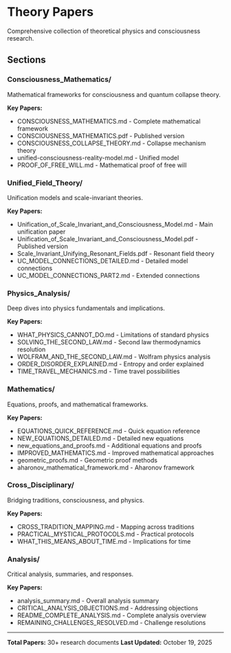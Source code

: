 # Theory Papers

Comprehensive collection of theoretical physics and consciousness research.

## Sections

### Consciousness_Mathematics/
Mathematical frameworks for consciousness and quantum collapse theory.

**Key Papers:**
- CONSCIOUSNESS_MATHEMATICS.md - Complete mathematical framework
- CONSCIOUSNESS_MATHEMATICS.pdf - Published version
- CONSCIOUSNESS_COLLAPSE_THEORY.md - Collapse mechanism theory
- unified-consciousness-reality-model.md - Unified model
- PROOF_OF_FREE_WILL.md - Mathematical proof of free will

### Unified_Field_Theory/
Unification models and scale-invariant theories.

**Key Papers:**
- Unification_of_Scale_Invariant_and_Consciousness_Model.md - Main unification paper
- Unification_of_Scale_Invariant_and_Consciousness_Model.pdf - Published version
- Scale_Invariant_Unifying_Resonant_Fields.pdf - Resonant field theory
- UC_MODEL_CONNECTIONS_DETAILED.md - Detailed model connections
- UC_MODEL_CONNECTIONS_PART2.md - Extended connections

### Physics_Analysis/
Deep dives into physics fundamentals and implications.

**Key Papers:**
- WHAT_PHYSICS_CANNOT_DO.md - Limitations of standard physics
- SOLVING_THE_SECOND_LAW.md - Second law thermodynamics resolution
- WOLFRAM_AND_THE_SECOND_LAW.md - Wolfram physics analysis
- ORDER_DISORDER_EXPLAINED.md - Entropy and order explained
- TIME_TRAVEL_MECHANICS.md - Time travel possibilities

### Mathematics/
Equations, proofs, and mathematical frameworks.

**Key Papers:**
- EQUATIONS_QUICK_REFERENCE.md - Quick equation reference
- NEW_EQUATIONS_DETAILED.md - Detailed new equations
- new_equations_and_proofs.md - Additional equations and proofs
- IMPROVED_MATHEMATICS.md - Improved mathematical approaches
- geometric_proofs.md - Geometric proof methods
- aharonov_mathematical_framework.md - Aharonov framework

### Cross_Disciplinary/
Bridging traditions, consciousness, and physics.

**Key Papers:**
- CROSS_TRADITION_MAPPING.md - Mapping across traditions
- PRACTICAL_MYSTICAL_PROTOCOLS.md - Practical protocols
- WHAT_THIS_MEANS_ABOUT_TIME.md - Implications for time

### Analysis/
Critical analysis, summaries, and responses.

**Key Papers:**
- analysis_summary.md - Overall analysis summary
- CRITICAL_ANALYSIS_OBJECTIONS.md - Addressing objections
- README_COMPLETE_ANALYSIS.md - Complete analysis overview
- REMAINING_CHALLENGES_RESOLVED.md - Challenge resolutions

---

**Total Papers:** 30+ research documents
**Last Updated:** October 19, 2025
